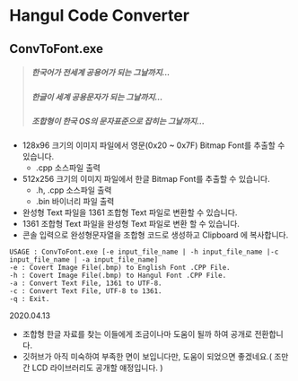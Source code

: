 # Hangul Code Converter
## ConvToFont.exe

> ##### 한국어가 전세계 공용어가 되는 그날까지... 
>
> ##### 한글이 세계 공용문자가 되는 그날까지... 
>
> ##### 조합형이 한국 OS의 문자표준으로 잡히는 그날까지...



- 128x96 크기의 이미지 파일에서 영문(0x20 ~ 0x7F) Bitmap Font를 추출할 수 있습니다.
  - .cpp 소스파일 출력
- 512x256 크기의 이미지 파일에서 한글 Bitmap Font를 추출할 수 있습니다.
  - .h, .cpp 소스파일 출력
  - .bin 바이너리 파일 출력
- 완성형 Text 파일을 1361 조합형 Text 파일로 변환할 수 있습니다.
- 1361 조합형 Text 파일을 완성형 Text 파일로 변환 할 수 있습니다.
- 콘솔 입력으로 완성형문자열을 조합형 코드로 생성하고 Clipboard 에 복사합니다.

```
USAGE : ConvToFont.exe [-e input_file_name | -h input_file_name |-c input_file_name | -a input_file_name]
-e : Covert Image File(.bmp) to English Font .CPP File.
-h : Covert Image File(.bmp) to Hangul Font .CPP File.
-a : Convert Text File, 1361 to UTF-8.
-c : Convert Text File, UTF-8 to 1361.
-q : Exit.
```



2020.04.13

- 조합형 한글 자료를 찾는 이들에게 조금이나마 도움이 될까 하여 공개로 전환합니다.
- 깃허브가 아직 미숙하여 부족한 면이 보입니다만, 도움이 되었으면 좋겠네요.( 조만간 LCD 라이브러리도 공개할 얘정입니다. )
